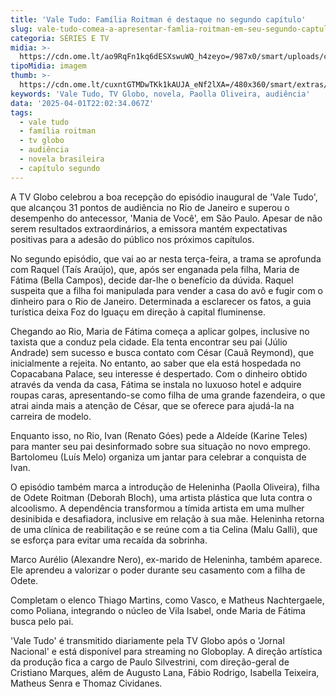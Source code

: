 ```yaml
---
title: 'Vale Tudo: Família Roitman é destaque no segundo capítulo'
slug: vale-tudo-comea-a-apresentar-famlia-roitman-em-seu-segundo-captulo
categoria: SÉRIES E TV
midia: >-
  https://cdn.ome.lt/ao9RqFn1kq6dESXswuWQ_h4zeyo=/987x0/smart/uploads/conteudo/fotos/vale-tudo-segundo-capitulo.png
tipoMidia: imagem
thumb: >-
  https://cdn.ome.lt/cuxntGTMDwTKk1kAUJA_eNf2lXA=/480x360/smart/extras/conteudos/vale-tudo-segundo-capitulo-2.png
keywords: 'Vale Tudo, TV Globo, novela, Paolla Oliveira, audiência'
data: '2025-04-01T22:02:34.067Z'
tags:
  - vale tudo
  - família roitman
  - tv globo
  - audiência
  - novela brasileira
  - capítulo segundo
---
```


A TV Globo celebrou a boa recepção do episódio inaugural de 'Vale Tudo', que alcançou 31 pontos de audiência no Rio de Janeiro e superou o desempenho do antecessor, 'Mania de Você', em São Paulo. Apesar de não serem resultados extraordinários, a emissora mantém expectativas positivas para a adesão do público nos próximos capítulos.

No segundo episódio, que vai ao ar nesta terça-feira, a trama se aprofunda com Raquel (Taís Araújo), que, após ser enganada pela filha, Maria de Fátima (Bella Campos), decide dar-lhe o benefício da dúvida. Raquel suspeita que a filha foi manipulada para vender a casa do avô e fugir com o dinheiro para o Rio de Janeiro. Determinada a esclarecer os fatos, a guia turística deixa Foz do Iguaçu em direção à capital fluminense.

Chegando ao Rio, Maria de Fátima começa a aplicar golpes, inclusive no taxista que a conduz pela cidade. Ela tenta encontrar seu pai (Júlio Andrade) sem sucesso e busca contato com César (Cauã Reymond), que inicialmente a rejeita. No entanto, ao saber que ela está hospedada no Copacabana Palace, seu interesse é despertado. Com o dinheiro obtido através da venda da casa, Fátima se instala no luxuoso hotel e adquire roupas caras, apresentando-se como filha de uma grande fazendeira, o que atrai ainda mais a atenção de César, que se oferece para ajudá-la na carreira de modelo.

Enquanto isso, no Rio, Ivan (Renato Góes) pede a Aldeíde (Karine Teles) para manter seu pai desinformado sobre sua situação no novo emprego. Bartolomeu (Luís Melo) organiza um jantar para celebrar a conquista de Ivan.

O episódio também marca a introdução de Heleninha (Paolla Oliveira), filha de Odete Roitman (Deborah Bloch), uma artista plástica que luta contra o alcoolismo. A dependência transformou a tímida artista em uma mulher desinibida e desafiadora, inclusive em relação à sua mãe. Heleninha retorna de uma clínica de reabilitação e se reúne com a tia Celina (Malu Galli), que se esforça para evitar uma recaída da sobrinha.

Marco Aurélio (Alexandre Nero), ex-marido de Heleninha, também aparece. Ele aprendeu a valorizar o poder durante seu casamento com a filha de Odete.

Completam o elenco Thiago Martins, como Vasco, e Matheus Nachtergaele, como Poliana, integrando o núcleo de Vila Isabel, onde Maria de Fátima busca pelo pai.

'Vale Tudo' é transmitido diariamente pela TV Globo após o 'Jornal Nacional' e está disponível para streaming no Globoplay. A direção artística da produção fica a cargo de Paulo Silvestrini, com direção-geral de Cristiano Marques, além de Augusto Lana, Fábio Rodrigo, Isabella Teixeira, Matheus Senra e Thomaz Cividanes.
